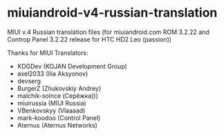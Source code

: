 miuiandroid-v4-russian-translation
==================================

MIUI v.4 Russian translation files (for miuiandroid.com ROM 3.2.22 and Controp Panel 3.2.22 release for HTC HD2 Leo (passion))

Thanks for MIUI Translators:

<ul>
<li>KDGDev (KOJAN Development Group)</li>
<li>axel2033 (Ilia Aksyonov)</li>
<li>devserg</li>
<li>BurgerZ (Zhukovskiy Andrey)</li>
<li>malchik-solnce (Серёжка)))</li>
<li>miuirussia (MIUI Russia)</li>
<li>VBenkovskyy (Vlaaaad)</li>
<li>mark-koodoo (Control Panel)</li>
<li>Aternus (Aternus Networks)
</ul></article></li>

